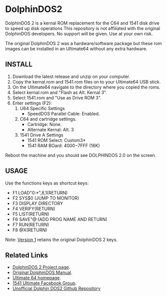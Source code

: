 # DolphinDOS2
DolphinDOS 2 is a kernal ROM replacement for the C64 and 1541 disk drive to speed up disk operations
This repository is not affiliated with the original DolphinDOS developers. No support will be given.
Use at your own risk.

The original DolphinDOS 2 was a hardware/software package but these rom images
can be installed in an Ultimate64 without any extra hardware.

## INSTALL
1. Download the latest release and unzip on your computer.
1. Copy the kernal.rom and 1541.rom files on to your Ultimate64 USB stick.
1. On the Ultimate64 navigate to the directory where you copied the roms.
1. Select kernal.rom and "Flash as Alt. Kernal 3".
1. Select 1541.rom and "Use as Drive ROM 3".
1. Enter settings (F2):
	1. U64 Specific Settings
		* SpeedDOS Parallel Cable: Enabled.
	1. C64 and cartridge settings.
		* Cartridge: None.
	    * Alternate Kernal: Alt. 3
	1. 1541 Drive A Settings
		* 1541 ROM Select: Custom3*
		* 1541 RAM BOard: $4000-$7FFF (16K)

Reboot the machine and you should see DOLPHINDOS 2.0 on the screen.

## USAGE

Use the functions keys as shortcut keys:
* F1	LOAD"0:*",8,1(RETURN)
* F2	SYS$0 (JUMP TO MONITOR)
* F3	DISPLAY DIRECTORY
* F4	VERIFY(RETURN)
* F5	LIST(RETURN)
* F6	SAVE"@:(ADD PROG NAME AND RETURN)
* F7 	RUN(RETURN)
* F8	@X(RETURN)

Note: [Version 1](https://github.com/donnchawp/DolphinDOS2/releases/tag/1.0) retains the original DolphinDOS 2 keys.

## Related Links
* [DolphinDOS 2 Project page](http://e4aws.silverdr.com/projects/dolphindos2/).
* [Original DolphinDOS Manual](https://web.archive.org/web/20161101205150/http://project64.c64.org/hw/dolphindos.txt).
* [Ultimate 64 homepage](https://ultimate64.com/).
* [1541 Ultimate Facebook Group](https://www.facebook.com/groups/1541ultimate/).
* [Unofficial Dolphin DOS2 Github Repository](https://github.com/donnchawp/DolphinDOS2)
